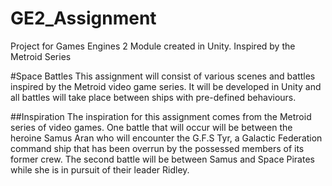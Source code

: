 # GE2_Assignment
Project for Games Engines 2 Module created in Unity. Inspired by the Metroid Series

#Space Battles
This assignment will consist of various scenes and battles inspired by the Metroid video game series. It will be developed in Unity and all battles will take place between ships with pre-defined behaviours.

##Inspiration
The inspiration for this assignment comes from the Metroid series of video games. One battle that will occur will be between the heroine Samus Aran who will encounter the G.F.S Tyr, a Galactic Federation command ship that has been overrun by the possessed members of its former crew.
The second battle will be between Samus and Space Pirates while she is in pursuit of their leader Ridley.


